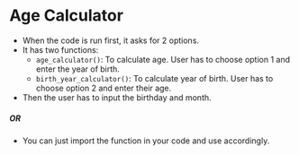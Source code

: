 # Age Calculator

- When the code is run first, it asks for 2 options.
- It has two functions:
  - `age_calculator()`: To calculate age. User has to choose option 1 and enter the year of birth.
  - `birth_year_calculator()`: To calculate year of birth. User has to choose option 2 and enter their age.
- Then the user has to input the birthday and month.

##### OR

- You can just import the function in your code and use accordingly.
